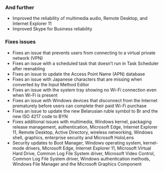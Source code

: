 ### And further
- Improved the reliability of multimedia audio, Remote Desktop, and Internet Explorer 11
- Improved Skype for Business reliability

### Fixes issues
- Fixes an issue that prevents users from connecting to a virtual private network (VPN)
- Fixes an issue with a scheduled task that doesn’t run in Task Scheduler after reenabling
- Fixes an issue to update the Access Point Name (APN) database
- Fixes an issue with Japanese characters that are missing when converted by the Input Method Editor
- Fixes an issue with the system tray showing no Wi-Fi connection even when Wi-Fi is present
- Fixes an issue with Windows devices that disconnect from the Internet prematurely before users can complete their paid Wi-Fi purchase
- Fixes an issue to update the new Belarusian ruble symbol to Br and the new ISO 4217 code to BYN
- Fixes additional issues with multimedia, Windows kernel, packaging release management, authentication, Microsoft Edge, Internet Explorer 11, Remote Desktop, Active Directory, wireless networking, Windows shell, graphics, enterprise security and Microsoft HoloLens
- Security updates to Boot Manager, Windows operating system, kernel-mode drivers, Microsoft Edge, Internet Explorer 11, Microsoft Virtual Hard Drive, Common Log File System driver, Microsoft Video Control, Common Log File System driver, Windows authentication methods, Windows File Manager and the Microsoft Graphics Component